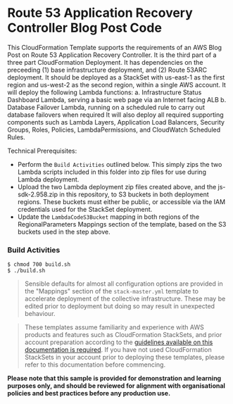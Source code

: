 # Route 53 Application Recovery Controller Blog Post Code

This CloudFormation Template supports the requirements of an AWS Blog Post on Route 53 Application Recovery Controller.
It is the third part of a three part CloudFormation Deployment.  It has dependencies on the preceeding (1) base infrastructure deployment, and (2) Route 53ARC deployment.
It should be deployed as a StackSet with us-east-1 as the first region and us-west-2 as the second region, within a single AWS account.
It will deploy the following Lambda functions:
a. Infrastructure Status Dashboard Lambda, serving a basic web page via an Internet facing ALB
b. Database Failover Lambda, running on a scheduled rule to carry out database failovers when required
It will also deploy all required supporting components such as Lambda Layers, Application Load Balancers, Security Groups, Roles, Policies, LambdaPermissions, and CloudWatch Scheduled Rules.

Technical Prerequisites:
* Perform the `Build Activities` outlined below.  This simply zips the two Lambda scripts included in this folder into zip files for use during Lambda deployment.
* Upload the two Lambda deployment zip files created above, and the js-sdk-2.958.zip in this repository, to S3 buckets in both deployment regions.  These buckets must either be public, or accessible via the IAM credentials used for the StackSet deployment.
* Update the `LambdaCodeS3Bucket` mapping in both regions of the RegionalParameters Mappings section of the template, based on the S3 buckets used in the step above.

### Build Activities
```
$ chmod 700 build.sh
$ ./build.sh
```

> Sensible defaults for almost all configuration options are provided in the "Mappings" section of the `stack-master.yml` template to accelerate deployment of the collective infrastructure. These may be edited prior to deployment but doing so may result in unexpected behaviour.

> These templates assume familiarity and experience with AWS products and features such as CloudFormation StackSets, and prior account preparation according to the [guidelines available on this documentation is required](https://docs.aws.amazon.com/AWSCloudFormation/latest/UserGuide/stacksets-prereqs-self-managed.html).  If you have not used CloudFormation StackSets in your account prior to deploying these templates, please refer to this documentation before commencing.

**Please note that this sample is provided for demonstration and learning purposes only, and should be reviewed for alignment with organisational policies and best practices before any production use.**

